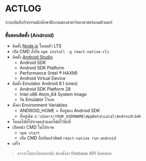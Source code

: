 # ACTLOG

ระบบบันทึกกิจกรรมนักศึกษาฝึกงานของสาขาวิทยาศาสตร์คอมพิวเตอร์

### ขั้นตอนติดตั้ง (Android)
* ติดตั้ง [Node.js](https://nodejs.org) โหลดตัว LTS
* เปิด CMD สั่งรัน ```npm install -g react-native-cli```
* ติดตั้ง [Android Studio](https://developer.android.com/studio/)
  - Android SDK
  - Android SDK Platform
  - Performance (Intel ® HAXM)
  - Android Virtual Device
* ติดตั้ง Emulator Android 8.1 (oreo)
  - Android SDK Platform 28
  - Intel x86 Atom_64 System Image
  - รัน Emulator ไว้เลย
* ตั้งค่า Environment Variables
  - ANDROID_HOME = ที่อยู่ของ Android SDK
  - ที่อยู่เดิม :```c:\Users\YOUR_USERNAME\AppData\Local\Android\Sdk```
* โหลดไฟล์โปรเจคแล้วแตกไฟล์ไว้ซักที่
* เปิดหน้า CMD ในโปรเจค
  - ```npm start```
  - เปิด CMD อีกอันแล้วพิมพ์ ```react-native run-android```
* เสร็จ

>อาจจะไม่ละเอียดมากนัก ต้องตั้งค่า firebase API นิดหน่อย

